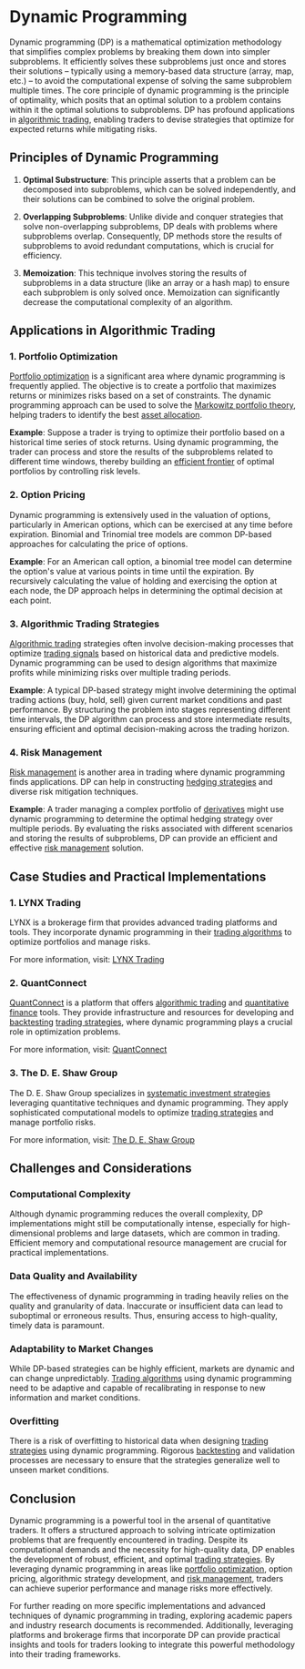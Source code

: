 # Dynamic Programming

Dynamic programming (DP) is a mathematical optimization methodology that simplifies complex problems by breaking them down into simpler subproblems. It efficiently solves these subproblems just once and stores their solutions – typically using a memory-based data structure (array, map, etc.) – to avoid the computational expense of solving the same subproblem multiple times. The core principle of dynamic programming is the principle of optimality, which posits that an optimal solution to a problem contains within it the optimal solutions to subproblems. DP has profound applications in [algorithmic trading](../a/algorithmic_trading.md), enabling traders to devise strategies that optimize for expected returns while mitigating risks.

## Principles of Dynamic Programming

1. **Optimal Substructure**: This principle asserts that a problem can be decomposed into subproblems, which can be solved independently, and their solutions can be combined to solve the original problem.
  
2. **Overlapping Subproblems**: Unlike divide and conquer strategies that solve non-overlapping subproblems, DP deals with problems where subproblems overlap. Consequently, DP methods store the results of subproblems to avoid redundant computations, which is crucial for efficiency.

3. **Memoization**: This technique involves storing the results of subproblems in a data structure (like an array or a hash map) to ensure each subproblem is only solved once. Memoization can significantly decrease the computational complexity of an algorithm.

## Applications in Algorithmic Trading

### 1. Portfolio Optimization

[Portfolio optimization](../p/portfolio_optimization.md) is a significant area where dynamic programming is frequently applied. The objective is to create a portfolio that maximizes returns or minimizes risks based on a set of constraints. The dynamic programming approach can be used to solve the [Markowitz portfolio theory](../m/markowitz_portfolio_theory.md), helping traders to identify the best [asset allocation](../a/asset_allocation.md).

**Example**:
Suppose a trader is trying to optimize their portfolio based on a historical time series of stock returns. Using dynamic programming, the trader can process and store the results of the subproblems related to different time windows, thereby building an [efficient frontier](../e/efficient_frontier.md) of optimal portfolios by controlling risk levels.

### 2. Option Pricing

Dynamic programming is extensively used in the valuation of options, particularly in American options, which can be exercised at any time before expiration. Binomial and Trinomial tree models are common DP-based approaches for calculating the price of options.

**Example**:
For an American call option, a binomial tree model can determine the option's value at various points in time until the expiration. By recursively calculating the value of holding and exercising the option at each node, the DP approach helps in determining the optimal decision at each point.

### 3. Algorithmic Trading Strategies

[Algorithmic trading](../a/algorithmic_trading.md) strategies often involve decision-making processes that optimize [trading signals](../t/trading_signals.md) based on historical data and predictive models. Dynamic programming can be used to design algorithms that maximize profits while minimizing risks over multiple trading periods.

**Example**:
A typical DP-based strategy might involve determining the optimal trading actions (buy, hold, sell) given current market conditions and past performance. By structuring the problem into stages representing different time intervals, the DP algorithm can process and store intermediate results, ensuring efficient and optimal decision-making across the trading horizon.

### 4. Risk Management

[Risk management](../r/risk_management.md) is another area in trading where dynamic programming finds applications. DP can help in constructing [hedging strategies](../h/hedging_strategies.md) and diverse risk mitigation techniques.

**Example**:
A trader managing a complex portfolio of [derivatives](../d/derivatives.md) might use dynamic programming to determine the optimal hedging strategy over multiple periods. By evaluating the risks associated with different scenarios and storing the results of subproblems, DP can provide an efficient and effective [risk management](../r/risk_management.md) solution.

## Case Studies and Practical Implementations

### 1. LYNX Trading

LYNX is a brokerage firm that provides advanced trading platforms and tools. They incorporate dynamic programming in their [trading algorithms](../t/trading_algorithms.md) to optimize portfolios and manage risks.

For more information, visit: [LYNX Trading](https://www.lynxtrading.com/)

### 2. QuantConnect

[QuantConnect](../q/quantconnect.md) is a platform that offers [algorithmic trading](../a/algorithmic_trading.md) and [quantitative finance](../q/quantitative_finance.md) tools. They provide infrastructure and resources for developing and [backtesting](../b/backtesting.md) [trading strategies](../t/trading_strategies.md), where dynamic programming plays a crucial role in optimization problems.

For more information, visit: [QuantConnect](https://www.quantconnect.com/)

### 3. The D. E. Shaw Group

The D. E. Shaw Group specializes in [systematic investment strategies](../s/systematic_investment_strategies.md) leveraging quantitative techniques and dynamic programming. They apply sophisticated computational models to optimize [trading strategies](../t/trading_strategies.md) and manage portfolio risks.

For more information, visit: [The D. E. Shaw Group](https://www.deshaw.com/)

## Challenges and Considerations

### Computational Complexity

Although dynamic programming reduces the overall complexity, DP implementations might still be computationally intense, especially for high-dimensional problems and large datasets, which are common in trading. Efficient memory and computational resource management are crucial for practical implementations.

### Data Quality and Availability

The effectiveness of dynamic programming in trading heavily relies on the quality and granularity of data. Inaccurate or insufficient data can lead to suboptimal or erroneous results. Thus, ensuring access to high-quality, timely data is paramount.

### Adaptability to Market Changes

While DP-based strategies can be highly efficient, markets are dynamic and can change unpredictably. [Trading algorithms](../t/trading_algorithms.md) using dynamic programming need to be adaptive and capable of recalibrating in response to new information and market conditions.

### Overfitting

There is a risk of overfitting to historical data when designing [trading strategies](../t/trading_strategies.md) using dynamic programming. Rigorous [backtesting](../b/backtesting.md) and validation processes are necessary to ensure that the strategies generalize well to unseen market conditions.

## Conclusion

Dynamic programming is a powerful tool in the arsenal of quantitative traders. It offers a structured approach to solving intricate optimization problems that are frequently encountered in trading. Despite its computational demands and the necessity for high-quality data, DP enables the development of robust, efficient, and optimal [trading strategies](../t/trading_strategies.md). By leveraging dynamic programming in areas like [portfolio optimization](../p/portfolio_optimization.md), option pricing, algorithmic strategy development, and [risk management](../r/risk_management.md), traders can achieve superior performance and manage risks more effectively.

For further reading on more specific implementations and advanced techniques of dynamic programming in trading, exploring academic papers and industry research documents is recommended. Additionally, leveraging platforms and brokerage firms that incorporate DP can provide practical insights and tools for traders looking to integrate this powerful methodology into their trading frameworks.
